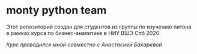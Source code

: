 # monty python team

Этот репозиторий создан для студентов из группы по изучению питона в рамках курса по бизнес-аналитике в НИУ ВШЭ Спб 2020.

*Курс проводился мной совместно с Анастасией Бахаревой*
